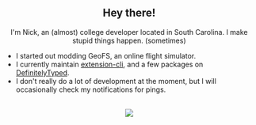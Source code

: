 <h2 align="center">Hey there!</h2>

<p align="center">I'm Nick, an (almost) college developer located in South Carolina. I make stupid things happen. (sometimes)</p>

- I started out modding GeoFS, an online flight simulator.
- I currently maintain [extension-cli](https://github.com/MobileFirstLLC/extension-cli), and a few packages on [DefinitelyTyped](https://github.com/DefinitelyTyped/DefinitelyTyped).
- I don't really do a lot of development at the moment, but I will occasionally check my notifications for pings.

<br>
<div align="center">
  <img src="https://github-readme-stats.vercel.app/api?username=nicolas377&show_icons=true&theme=dark&hide_border=true" />
</div>
